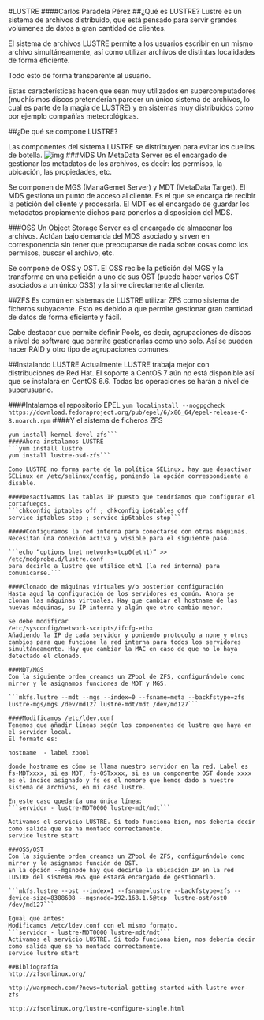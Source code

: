 #LUSTRE
####Carlos Paradela Pérez
##¿Qué es LUSTRE?
Lustre es un sistema de archivos distribuido, que está pensado para servir grandes volúmenes de datos a gran cantidad de clientes.

El sistema de archivos LUSTRE permite a los usuarios escribir en un mismo archivo simultáneamente, así como utilizar archivos de distintas localidades de forma eficiente.

Todo esto de forma transparente al usuario.

Estas características hacen que sean muy utilizados en supercomputadores (muchísimos discos pretenderían parecer un único sistema de archivos, lo cual es parte de la magia de LUSTRE) y en sistemas muy distribuidos como por ejemplo compañías meteorológicas.

##¿De qué se compone LUSTRE?

Las componentes del sistema LUSTRE se distribuyen para evitar los cuellos de botella.
![img](https://wiki.hpdd.intel.com/download/attachments/6586950/basic_layout.png?version=5&modificationDate=1304324082000&api=v2)
###MDS
Un MetaData Server es el encargado de gestionar los metadatos de los archivos, es decir: los permisos, la ubicación, las propiedades, etc.

Se componen de MGS (ManaGemet Server) y MDT (MetaData Target).
El MDS gestiona un punto de acceso al cliente. Es el que se encarga de recibir la petición del cliente y procesarla.
El MDT es el encargado de guardar los metadatos propiamente dichos para ponerlos a disposición del MDS.

###OSS
Un Object Storage Server es el encargado de almacenar los archivos. Actúan bajo demanda del MDS asociado y sirven en corresponencia sin tener que preocuparse de nada sobre cosas como los permisos, buscar el archivo, etc.

Se compone de OSS y OST.
El OSS recibe la petición del MGS y la transforma en una petición a uno de sus OST (puede haber varios OST asociados a un único OSS) y la sirve directamente al cliente.

##ZFS
Es común en sistemas de LUSTRE utilizar ZFS como sistema de ficheros subyacente. Esto es debido a que permite gestionar gran cantidad de datos de forma eficiente y fácil.

Cabe destacar que permite definir Pools, es decir, agrupaciones de discos a nivel de software que permite gestionarlas como uno solo. Así se pueden hacer RAID y otro tipo de agrupaciones comunes.

##Instalando LUSTRE
Actualmente LUSTRE trabaja mejor con distribuciones de Red Hat. El soporte a CentOS 7 aún no está disponible así que se instalará en CentOS 6.6. Todas las operaciones se harán a nivel de superusuario.

####Intalamos el repositorio EPEL
```yum localinstall --nogpgcheck https://download.fedoraproject.org/pub/epel/6/x86_64/epel-release-6-8.noarch.rpm```
####Y el sistema de ficheros ZFS
```yum localinstall --nogpgcheck http://archive.zfsonlinux.org/epel/zfs-release.el6.noarch.rpm
yum install kernel-devel zfs```
####Ahora instalamos LUSTRE
```yum install lustre
yum install lustre-osd-zfs```

Como LUSTRE no forma parte de la política SELinux, hay que desactivar SELinux en /etc/selinux/config, poniendo la opción correspondiente a disable.

####Desactivamos las tablas IP puesto que tendríamos que configurar el cortafuegos.
```chkconfig iptables off ; chkconfig ip6tables off
service iptables stop ; service ip6tables stop```

#####Configuramos la red interna para conectarse con otras máquinas. 
Necesitan una conexión activa y visible para el siguiente paso.

```echo “options lnet networks=tcp0(eth1)” >> /etc/modprobe.d/lustre.conf    
para decirle a lustre que utilice eth1 (la red interna) para comunicarse.```

####Clonado de máquinas virtuales y/o posterior configuración
Hasta aquí la configuración de los servidores es común. Ahora se clonan las máquinas virtuales. Hay que cambiar el hostname de las nuevas máquinas, su IP interna y algún que otro cambio menor.

Se debe modificar
/etc/sysconfig/network-scripts/ifcfg-ethx
Añadiendo la IP de cada servidor y poniendo protocolo a none y otros cambios para que funcione la red interna para todos los servidores simultáneamente. Hay que cambiar la MAC en caso de que no lo haya detectado el clonado.

###MDT/MGS
Con la siguiente orden creamos un ZPool de ZFS, configurándolo como mirror y le asignamos funciones de MDT y MGS.  

```mkfs.lustre --mdt --mgs --index=0 --fsname=meta --backfstype=zfs lustre-mgs/mgs /dev/md127 lustre-mdt/mdt /dev/md127```

####Modificamos /etc/ldev.conf
Tenemos que añadir líneas según los componentes de lustre que haya en el servidor local.
El formato es:

hostname  - label zpool

donde hostname es cómo se llama nuestro servidor en la red. Label es fs-MDTxxxx, si es MDT, fs-OSTxxxx, si es un componente OST donde xxxx es el íncice asignado y fs es el nombre que hemos dado a nuestro sistema de archivos, en mi caso lustre.

En este caso quedaría una única línea:
```servidor - lustre-MDT0000 lustre-mdt/mdt```

Activamos el servicio LUSTRE. Si todo funciona bien, nos debería decir como salida que se ha montado correctamente.
service lustre start 

###OSS/OST
Con la siguiente orden creamos un ZPool de ZFS, configurándolo como mirror y le asignamos función de OST.
En la opción --mgsnode hay que decirle la ubicación IP en la red LUSTRE del sistema MGS que estará encargado de gestionarlo.

```mkfs.lustre --ost --index=1 --fsname=lustre --backfstype=zfs --device-size=8388608 --mgsnode=192.168.1.5@tcp  lustre-ost/ost0 /dev/md127```

Igual que antes:
Modificamos /etc/ldev.conf con el mismo formato.
```servidor - lustre-MDT0000 lustre-mdt/mdt```
Activamos el servicio LUSTRE. Si todo funciona bien, nos debería decir como salida que se ha montado correctamente.
service lustre start 

##Bibliografía
http://zfsonlinux.org/

http://warpmech.com/?news=tutorial-getting-started-with-lustre-over-zfs

http://zfsonlinux.org/lustre-configure-single.html
